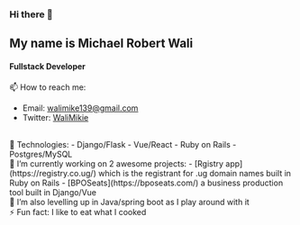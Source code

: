### Hi there 👋
## My name is Michael Robert Wali 
#### Fullstack Developer<br>
📫 How to reach me:
- Email: walimike139@gmail.com
- Twitter: [WaliMikie](https://twitter.com/WaliMikie)
<br>
💬 Technologies:
    - Django/Flask
    - Vue/React
    - Ruby on Rails
    - Postgres/MySQL
<br>
🔭 I’m currently working on 2 awesome projects:
    - [Rgistry app](https://registry.co.ug/) which is the registrant for .ug domain names built in Ruby on Rails
    - [BPOSeats](https://bposeats.com/) a business production tool built in Django/Vue
<br>
🌱 I’m also levelling up in Java/spring boot as I play around with it
<br>
⚡ Fun fact: I like to eat what I cooked

